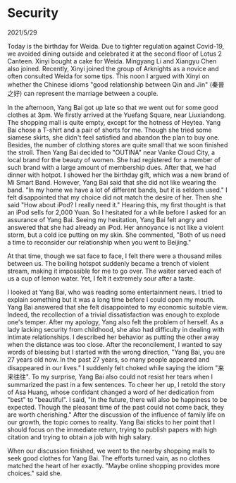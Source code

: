 # Security
2021/5/29

Today is the birthday for Weida. Due to tighter regulation against Covid-19, we avoided dining outside and celebrated it
at the second floor of Lotus 2 Canteen.
Xinyi bought a cake for Weida. Mingyang Li and Xiangyu Chen also joined.
Recently, Xinyi joined the group of Arknights as a novice and often consulted Weida for some tips. This noon I argued with Xinyi on whether the Chinese idioms "good relationship between Qin and Jin" (秦晉之好) can represent the marriage between a couple.

In the afternoon, Yang Bai got up late so that we went out for some good clothes at 3pm.
We firstly arrived at the Yuefang Square, near Liuxiandong.
The shopping mall is quite empty, except for the hotness of Heytea.
Yang Bai chose a T-shirt and a pair of shorts for me. Though she tried some siamese
skirts, she didn't feel satisfied and abandon the plan to buy one. Besides,
the number of clothing stores are quite small that we soon finished the stroll.
Then Yang Bai decided to "OUTINA" near Vanke Cloud City, a local brand for the beauty of women. She had registered for a member of such brand with a large amount of membership dues. After that, we had dinner with hotpot.
I showed her the birthday gift, which was a new brand of Mi Smart Band.
However, Yang Bai said that she did not like wearing the band. "In my home we have
a lot of different bands, but it is seldom used." I felt disappointed that my choice
did not match the desire of her. Then she said "How about iPod? I really need it."
Hearing this, my first thought is that an iPod sells for 2,000 Yuan. 
So I hesitated for a while before I asked for an assurance of Yang Bai.
Seeing my hesitation, Yang Bai felt angry and answered that she had already an iPod.
Her annoyance is not like a violent storm, but a cold ice putting on my skin.
She commented, "Both of us need a time to reconsider our relationship when
you went to Beijing."

At that time, though we sat face to face, I felt there were a thousand miles
between us. The boiling hotspot suddenly became a trench of violent stream,
making it impossible for me to go over. The waiter served each of us a cup of
lemon water. Yet, I felt it extremely sour after a taste.

I looked at Yang Bai, who was reading some entertainment news.
I tried to explain something but it was a long time before I could open my mouth.
Yang Bai answered that she felt disappointed to my economic suitable view.
Indeed, the recollection of a trivial dissatisfaction was enough to explode one's
temper. After my apology, Yang also felt the problem of herself. As a lady
lacking security from childhood, she also had difficulty in dealing with intimate
relationships. I described her behavior as putting the other away when the distance
was too close. After the reconcilement, I wanted to say words of blessing but I started
with the wrong direction, "Yang Bai, you are 27 years old now. In the past 27 years,
so many people appeared and disappeared in our lives." I suddenly felt choked while
saying the idiom "来来往往". To my surprise, Yang Bai also could not resist her tears
when I summarized the past in a few sentences. To cheer her up, I retold the 
story of Asa Huang, whose confidant changed a word of her dedication from "best"
to "beautiful". I said, "In the future, there will also be happiness to be expected.
Though the pleasant time of the past could not come back, they are worth cherishing."
After the discussion of the influence of family life on our growth, the topic comes
to reality. Yang Bai sticks to her point that I should focus on the immediate return,
trying to publish papers with high citation and trying to obtain a job with high salary.

When our discussion finished, we went to the nearby shopping malls to seek good
clothes for Yang Bai. The efforts turned vain, as no clothes matched the heart of her
exactly. "Maybe online shopping provides more choices." said she.
